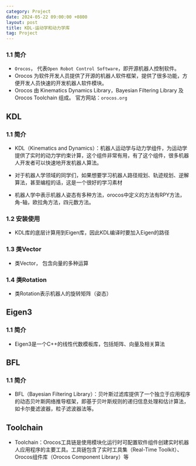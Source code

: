 ```yaml
---
category: Project
date: 2024-05-22 09:00:00 +0800
layout: post
title: KDL-运动学和动力学库
tag: Project
---
```


### 1.1 简介

+ `Orocos`， 代表`Open Robot Control Software`，即开源机器人控制软件。
+ Orocos 为软件开发人员提供了开源的机器人软件框架，提供了很多功能，方 便开发人员快速的开发机器人软件模块。
+ Orocos 由 Kinematics Dynamics Library，Bayesian Filtering Library 及 Orocos Toolchain 组成。 官方网站：`orocos.org`

## KDL

### 1.1 简介

+ KDL（Kinematics and Dynamics）：机器人运动学与动力学组件，为运动学提供了实时的动力学约束计算，这个组件非常有用，有了这个组件，很多机器人开发者可以快速地开发机器人算法。
+ 对于机器人学领域的同学们，如果想要学习机器人路径规划、轨迹规划、逆解算法，甚至编程的话，这是一个很好的学习素材

+ 机器人学中表示机器人姿态有多种方法，orocos中定义的方法有RPY方法，角-轴，欧拉角方法，四元数方法。  

### 1.2 安装使用

+ KDL库的底层计算用到Eigen库，因此KDL编译时要加入Eigen的路径

### 1.3 类Vector

+ 类Vector， 包含向量的多种运算

### 1.4 类Rotation

+ 类Rotation表示机器人的旋转矩阵（姿态）

## Eigen3

### 1.1 简介

+ Eigen3是一个C++的线性代数模板库，包括矩阵、向量及相关算法

## BFL

### 1.1 简介

+ BFL（Bayesian Filtering Library）：贝叶斯过滤库提供了一个独立于应用程序的动态贝叶斯网络推导框架，即基于贝叶斯规则的递归信息处理和估计算法，如卡尔曼滤波器，粒子滤波器法等。

## Toolchain

+ Toolchain：Orocos工具链是使用模块化运行时可配置软件组件创建实时机器人应用程序的主要工具。工具链包含了实时工具集（Real-Time Toolkit）、Orocos组件库（Orocos Component Library）等
